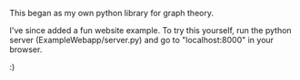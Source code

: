 This began as my own python library for graph theory.

I've since added a fun website example. To try this yourself, run the python server (ExampleWebapp/server.py) and go to "localhost:8000" in your browser.

:)

